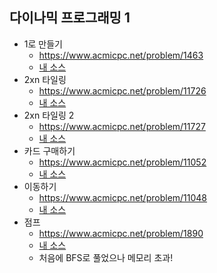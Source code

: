 ## 다이나믹 프로그래밍 1 
- 1로 만들기
    - https://www.acmicpc.net/problem/1463
    - [내 소스](https://github.com/HelloWoori/AlgorithmStudyWithBaekjoon/blob/master/DynamicProgramming_2/MakeOne.cpp)
- 2xn 타일링
    - https://www.acmicpc.net/problem/11726
    - [내 소스](https://github.com/HelloWoori/AlgorithmStudyWithBaekjoon/blob/master/DynamicProgramming_2/2xn.cpp)
- 2xn 타일링 2
    - https://www.acmicpc.net/problem/11727
    - [내 소스](https://github.com/HelloWoori/AlgorithmStudyWithBaekjoon/blob/master/DynamicProgramming_2/2xn2.cpp)
- 카드 구매하기
    - https://www.acmicpc.net/problem/11052
    - [내 소스](https://github.com/HelloWoori/AlgorithmStudyWithBaekjoon/blob/master/DynamicProgramming_2/BuyCard.cpp)
- 이동하기
    - https://www.acmicpc.net/problem/11048
    - [내 소스](https://github.com/HelloWoori/AlgorithmStudyWithBaekjoon/blob/master/DynamicProgramming_2/Move.cpp)
- 점프
    - https://www.acmicpc.net/problem/1890
    - [내 소스](https://github.com/HelloWoori/AlgorithmStudyWithBaekjoon/blob/master/DynamicProgramming_2/Jump.cpp)
    - 처음에 BFS로 풀었으나 메모리 초과!